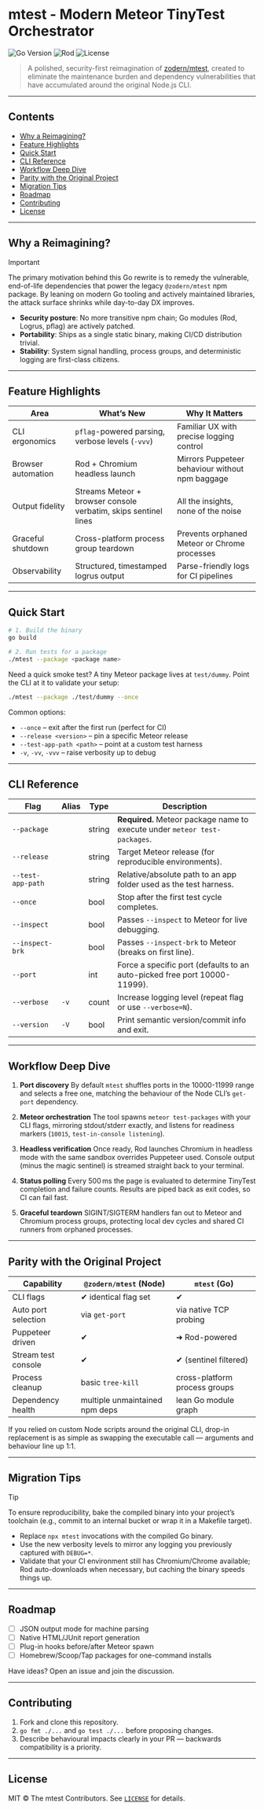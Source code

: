 # mtest - Modern Meteor TinyTest Orchestrator

![Go Version](https://img.shields.io/badge/Go-1.24%2B-00ADD8?style=for-the-badge&logo=go&logoColor=white)
![Rod](https://img.shields.io/badge/Rod-Automation-5333ED?style=for-the-badge)
![License](https://img.shields.io/badge/license-MIT-2F855A?style=for-the-badge)

> A polished, security-first reimagination of [zodern/mtest](https://github.com/zodern/mtest), created to eliminate the maintenance burden and dependency vulnerabilities that have accumulated around the original Node.js CLI.

---

## Contents

- [Why a Reimagining?](#why-a-reimagining)
- [Feature Highlights](#feature-highlights)
- [Quick Start](#quick-start)
- [CLI Reference](#cli-reference)
- [Workflow Deep Dive](#workflow-deep-dive)
- [Parity with the Original Project](#parity-with-the-original-project)
- [Migration Tips](#migration-tips)
- [Roadmap](#roadmap)
- [Contributing](#contributing)
- [License](#license)

---

## Why a Reimagining?

> [!IMPORTANT]
> The primary motivation behind this Go rewrite is to remedy the vulnerable, end-of-life dependencies that power the legacy `@zodern/mtest` npm package. By leaning on modern Go tooling and actively maintained libraries, the attack surface shrinks while day-to-day DX improves.

- **Security posture**: No more transitive npm chain; Go modules (Rod, Logrus, pflag) are actively patched.
- **Portability**: Ships as a single static binary, making CI/CD distribution trivial.
- **Stability**: System signal handling, process groups, and deterministic logging are first-class citizens.

---

## Feature Highlights

| Area | What’s New | Why It Matters |
| ---- | ---------- | -------------- |
| CLI ergonomics | `pflag`-powered parsing, verbose levels (`-vvv`) | Familiar UX with precise logging control |
| Browser automation | Rod + Chromium headless launch | Mirrors Puppeteer behaviour without npm baggage |
| Output fidelity | Streams Meteor + browser console verbatim, skips sentinel lines | All the insights, none of the noise |
| Graceful shutdown | Cross-platform process group teardown | Prevents orphaned Meteor or Chrome processes |
| Observability | Structured, timestamped logrus output | Parse-friendly logs for CI pipelines |

---

## Quick Start

```bash
# 1. Build the binary
go build

# 2. Run tests for a package
./mtest --package <package name>
```

Need a quick smoke test? A tiny Meteor package lives at `test/dummy`. Point the CLI at it to validate your setup:

```bash
./mtest --package ./test/dummy --once
```

Common options:

- `--once` – exit after the first run (perfect for CI)
- `--release <version>` – pin a specific Meteor release
- `--test-app-path <path>` – point at a custom test harness
- `-v`, `-vv`, `-vvv` – raise verbosity up to debug

---

## CLI Reference

| Flag | Alias | Type | Description |
| ---- | ----- | ---- | ----------- |
| `--package` | | string | **Required.** Meteor package name to execute under `meteor test-packages`. |
| `--release` | | string | Target Meteor release (for reproducible environments). |
| `--test-app-path` | | string | Relative/absolute path to an app folder used as the test harness. |
| `--once` | | bool | Stop after the first test cycle completes. |
| `--inspect` | | bool | Passes `--inspect` to Meteor for live debugging. |
| `--inspect-brk` | | bool | Passes `--inspect-brk` to Meteor (breaks on first line). |
| `--port` | | int | Force a specific port (defaults to an auto-picked free port 10000-11999). |
| `--verbose` | `-v` | count | Increase logging level (repeat flag or use `--verbose=N`). |
| `--version` | `-V` | bool | Print semantic version/commit info and exit. |

---

## Workflow Deep Dive

1. **Port discovery**
   By default `mtest` shuffles ports in the 10000-11999 range and selects a free one, matching the behaviour of the Node CLI’s `get-port` dependency.

2. **Meteor orchestration**
   The tool spawns `meteor test-packages` with your CLI flags, mirroring stdout/stderr exactly, and listens for readiness markers (`10015`, `test-in-console listening`).

3. **Headless verification**
   Once ready, Rod launches Chromium in headless mode with the same sandbox overrides Puppeteer used. Console output (minus the magic sentinel) is streamed straight back to your terminal.

4. **Status polling**
   Every 500 ms the page is evaluated to determine TinyTest completion and failure counts. Results are piped back as exit codes, so CI can fail fast.

5. **Graceful teardown**
   SIGINT/SIGTERM handlers fan out to Meteor and Chromium process groups, protecting local dev cycles and shared CI runners from orphaned processes.

---

## Parity with the Original Project

| Capability | `@zodern/mtest` (Node) | `mtest` (Go) |
| ---------- | --------------------- | ------------ |
| CLI flags | ✔ identical flag set | ✔ |
| Auto port selection | via `get-port` | via native TCP probing |
| Puppeteer driven | ✔ | ➜ Rod-powered |
| Stream test console | ✔ | ✔ (sentinel filtered) |
| Process cleanup | basic `tree-kill` | cross-platform process groups |
| Dependency health | multiple unmaintained npm deps | lean Go module graph |

If you relied on custom Node scripts around the original CLI, drop-in replacement is as simple as swapping the executable call — arguments and behaviour line up 1:1.

---

## Migration Tips

> [!TIP]
> To ensure reproducibility, bake the compiled binary into your project’s toolchain (e.g., commit to an internal bucket or wrap it in a Makefile target).

- Replace `npx mtest` invocations with the compiled Go binary.
- Use the new verbosity levels to mirror any logging you previously captured with `DEBUG=*`.
- Validate that your CI environment still has Chromium/Chrome available; Rod auto-downloads when necessary, but caching the binary speeds things up.

---

## Roadmap

- [ ] JSON output mode for machine parsing
- [ ] Native HTML/JUnit report generation
- [ ] Plug-in hooks before/after Meteor spawn
- [ ] Homebrew/Scoop/Tap packages for one-command installs

Have ideas? Open an issue and join the discussion.

---

## Contributing

1. Fork and clone this repository.
2. `go fmt ./...` and `go test ./...` before proposing changes.
3. Describe behavioural impacts clearly in your PR — backwards compatibility is a priority.

---

## License

MIT © The mtest Contributors. See [`LICENSE`](LICENSE) for details.
